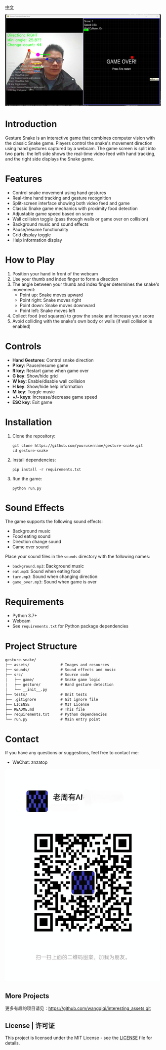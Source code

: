 [中文](README.md)

![游戏演示](https://github.com/wangqiqi/interesting_assets/raw/main/images/gensture_snake2.png)

# Introduction

Gesture Snake is an interactive game that combines computer vision with the classic Snake game. Players control the snake's movement direction using hand gestures captured by a webcam. The game screen is split into two parts: the left side shows the real-time video feed with hand tracking, and the right side displays the Snake game.

# Features

- Control snake movement using hand gestures
- Real-time hand tracking and gesture recognition
- Split-screen interface showing both video feed and game
- Classic Snake game mechanics with proximity food detection
- Adjustable game speed based on score
- Wall collision toggle (pass through walls or game over on collision)
- Background music and sound effects
- Pause/resume functionality
- Grid display toggle
- Help information display

# How to Play

1. Position your hand in front of the webcam
2. Use your thumb and index finger to form a direction
3. The angle between your thumb and index finger determines the snake's movement:
   - Point up: Snake moves upward
   - Point right: Snake moves right
   - Point down: Snake moves downward
   - Point left: Snake moves left
4. Collect food (red squares) to grow the snake and increase your score
5. Avoid colliding with the snake's own body or walls (if wall collision is enabled)

# Controls

- **Hand Gestures**: Control snake direction
- **P key**: Pause/resume game
- **R key**: Restart game when game over
- **G key**: Show/hide grid
- **W key**: Enable/disable wall collision
- **H key**: Show/hide help information
- **M key**: Toggle music
- **+/- keys**: Increase/decrease game speed
- **ESC key**: Exit game

# Installation

1. Clone the repository:
   ```
   git clone https://github.com/yourusername/gesture-snake.git
   cd gesture-snake
   ```

2. Install dependencies:
   ```
   pip install -r requirements.txt
   ```

3. Run the game:
   ```
   python run.py
   ```

# Sound Effects

The game supports the following sound effects:
- Background music
- Food eating sound
- Direction change sound
- Game over sound

Place your sound files in the `sounds` directory with the following names:
- `background.mp3`: Background music
- `eat.mp3`: Sound when eating food
- `turn.mp3`: Sound when changing direction
- `game_over.mp3`: Sound when game is over

# Requirements

- Python 3.7+
- Webcam
- See `requirements.txt` for Python package dependencies

# Project Structure

```
gesture-snake/
├── assets/              # Images and resources
├── sounds/              # Sound effects and music
├── src/                 # Source code
│   ├── game/            # Snake game logic
│   ├── gesture/         # Hand gesture detection
│   └── __init__.py
├── tests/               # Unit tests
├── .gitignore           # Git ignore file
├── LICENSE              # MIT License
├── README.md            # This file
├── requirements.txt     # Python dependencies
└── run.py               # Main entry point
```

# Contact

If you have any questions or suggestions, feel free to contact me:

- WeChat: znzatop

![WeChat](https://github.com/wangqiqi/interesting_assets/raw/main/images/wechat.jpg)

## More Projects

更多有趣的项目请见：https://github.com/wangqiqi/interesting_assets.git

## License | 许可证

This project is licensed under the MIT License - see the [LICENSE](LICENSE) file for details.